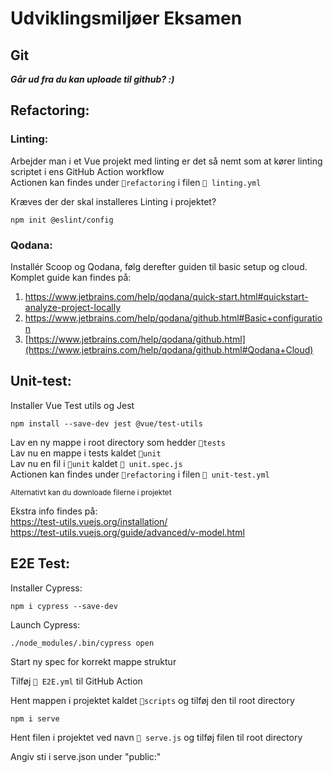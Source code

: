 # Udviklingsmiljøer Eksamen
## Git
***Går ud fra du kan uploade til github? :)***

## Refactoring:
### Linting:
Arbejder man i et Vue projekt med linting er det så nemt som at kører linting scriptet i ens GitHub Action workflow <br>
Actionen kan findes under `📁refactoring` i filen `📄 linting.yml`

Kræves der der skal installeres Linting i projektet?
```
npm init @eslint/config
```
### Qodana:
Installér Scoop og Qodana, følg derefter guiden til basic setup og cloud. <br>
Komplet guide kan findes på: <br>
1. https://www.jetbrains.com/help/qodana/quick-start.html#quickstart-analyze-project-locally
2. https://www.jetbrains.com/help/qodana/github.html#Basic+configuration <br>
3. [https://www.jetbrains.com/help/qodana/github.html](https://www.jetbrains.com/help/qodana/github.html#Qodana+Cloud)

## Unit-test:
Installer Vue Test utils og Jest <br>
```
npm install --save-dev jest @vue/test-utils
```
Lav en ny mappe i root directory som hedder `📁tests` <br>
Lav nu en mappe i tests kaldet `📁unit` <br>
Lav nu en fil i `📁unit` kaldet `📄 unit.spec.js` <br>
Actionen kan findes under `📁refactoring` i filen `📄 unit-test.yml`

<sub>Alternativt kan du downloade filerne i projektet</sub>

Ekstra info findes på: <br>
https://test-utils.vuejs.org/installation/ <br>
https://test-utils.vuejs.org/guide/advanced/v-model.html 

## E2E Test:
Installer Cypress:
```
npm i cypress --save-dev
```
Launch Cypress:
```
./node_modules/.bin/cypress open
```
Start ny spec for korrekt mappe struktur

Tilføj `📄 E2E.yml` til GitHub Action

Hent mappen i projektet kaldet `📁scripts` og tilføj den til root directory
```
npm i serve
```
Hent filen i projektet ved navn `📄 serve.js` og tilføj filen til root directory

Angiv sti i serve.json under "public:"
